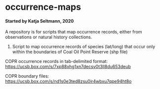 # occurrence-maps
#### Started by Katja Seltmann, 2020

A repository is for scripts that map occurrence records, either from observations or natural history collections.


1) Script to map occurrence records of species (lat/long) that occur only within the boundaries of Coal Oil Point Reserve (shp file)

COPR occurrence records in tab-delimited format: https://ucsb.box.com/s/7xp88xhg1xn7decsv0t3ll8du653deub

COPR boundary files: https://ucsb.box.com/s/nd1s0e3ted8zsu0ir4wbxu7qpe94ht8o
